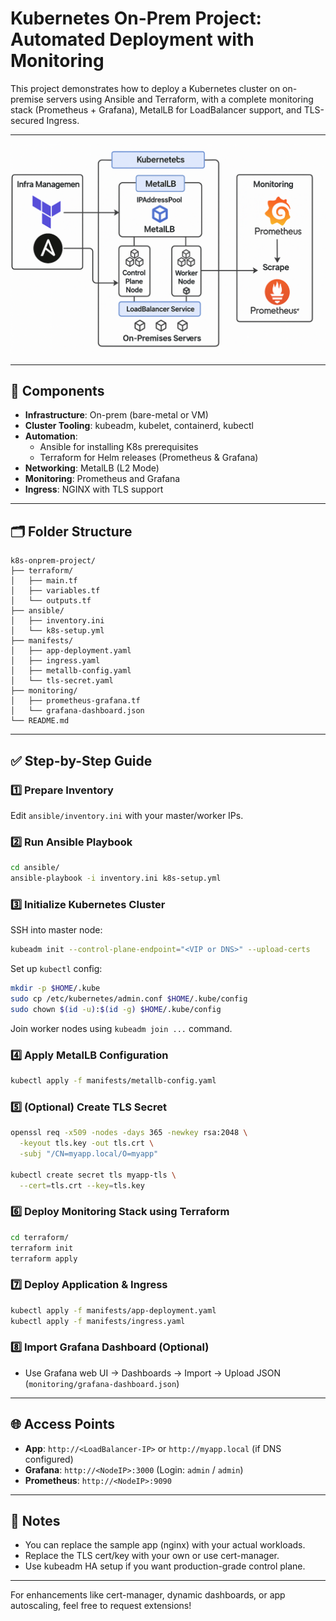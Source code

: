 # Kubernetes On-Prem Project: Automated Deployment with Monitoring

This project demonstrates how to deploy a Kubernetes cluster on on-premise servers using Ansible and Terraform, with a complete monitoring stack (Prometheus + Grafana), MetalLB for LoadBalancer support, and TLS-secured Ingress.

---

![Architecture Diagram](Diagram.png)

---

## 🔧 Components
- **Infrastructure**: On-prem (bare-metal or VM)
- **Cluster Tooling**: kubeadm, kubelet, containerd, kubectl
- **Automation**:
  - Ansible for installing K8s prerequisites
  - Terraform for Helm releases (Prometheus & Grafana)
- **Networking**: MetalLB (L2 Mode)
- **Monitoring**: Prometheus and Grafana
- **Ingress**: NGINX with TLS support

---

## 🗂️ Folder Structure
```
k8s-onprem-project/
├── terraform/
│   ├── main.tf
│   ├── variables.tf
│   └── outputs.tf
├── ansible/
│   ├── inventory.ini
│   └── k8s-setup.yml
├── manifests/
│   ├── app-deployment.yaml
│   ├── ingress.yaml
│   ├── metallb-config.yaml
│   └── tls-secret.yaml
├── monitoring/
│   ├── prometheus-grafana.tf
│   └── grafana-dashboard.json
└── README.md

```

---

## ✅ Step-by-Step Guide

### 1️⃣ Prepare Inventory
Edit `ansible/inventory.ini` with your master/worker IPs.

### 2️⃣ Run Ansible Playbook
```bash
cd ansible/
ansible-playbook -i inventory.ini k8s-setup.yml
```

### 3️⃣ Initialize Kubernetes Cluster
SSH into master node:
```bash
kubeadm init --control-plane-endpoint="<VIP or DNS>" --upload-certs
```

Set up `kubectl` config:
```bash
mkdir -p $HOME/.kube
sudo cp /etc/kubernetes/admin.conf $HOME/.kube/config
sudo chown $(id -u):$(id -g) $HOME/.kube/config
```

Join worker nodes using `kubeadm join ...` command.

### 4️⃣ Apply MetalLB Configuration
```bash
kubectl apply -f manifests/metallb-config.yaml
```

### 5️⃣ (Optional) Create TLS Secret
```bash
openssl req -x509 -nodes -days 365 -newkey rsa:2048 \
  -keyout tls.key -out tls.crt \
  -subj "/CN=myapp.local/O=myapp"

kubectl create secret tls myapp-tls \
  --cert=tls.crt --key=tls.key
```

### 6️⃣ Deploy Monitoring Stack using Terraform
```bash
cd terraform/
terraform init
terraform apply
```

### 7️⃣ Deploy Application & Ingress
```bash
kubectl apply -f manifests/app-deployment.yaml
kubectl apply -f manifests/ingress.yaml
```

### 8️⃣ Import Grafana Dashboard (Optional)
- Use Grafana web UI → Dashboards → Import → Upload JSON (`monitoring/grafana-dashboard.json`)

---

## 🌐 Access Points
- **App**: `http://<LoadBalancer-IP>` or `http://myapp.local` (if DNS configured)
- **Grafana**: `http://<NodeIP>:3000` (Login: `admin` / `admin`)
- **Prometheus**: `http://<NodeIP>:9090`

---

## 📌 Notes
- You can replace the sample app (nginx) with your actual workloads.
- Replace the TLS cert/key with your own or use cert-manager.
- Use kubeadm HA setup if you want production-grade control plane.

---

For enhancements like cert-manager, dynamic dashboards, or app autoscaling, feel free to request extensions!
